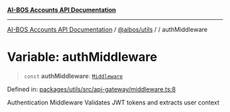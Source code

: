 [**AI-BOS Accounts API Documentation**](../../../README.md)

***

[AI-BOS Accounts API Documentation](../../../README.md) / [@aibos/utils](../README.md) / [](../README.md) / authMiddleware

# Variable: authMiddleware

> `const` **authMiddleware**: [`Middleware`](../interfaces/Middleware.md)

Defined in: [packages/utils/src/api-gateway/middleware.ts:8](https://github.com/pohlai88/accounts/blob/48103fb36d28b2b9bfb33472b6de2f719773cde9/packages/utils/src/api-gateway/middleware.ts#L8)

Authentication Middleware
Validates JWT tokens and extracts user context
